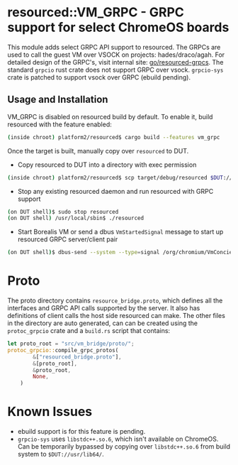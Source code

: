 # resourced::VM_GRPC - GRPC support for select ChromeOS boards

This module adds select GRPC API support to resourced.  The GRPCs are used to call the guest VM over VSOCK on projects: hades/draco/agah. For detailed design of the GRPC's, visit internal site: [go/resourced-grpcs](http://go/resourced-grpcs).  The standard `grpcio` rust crate does not support GRPC over vsock.  `grpcio-sys` crate is patched to support vsock over GRPC (ebuild pending).

## Usage and Installation

VM_GRPC is disabled on resourced build by default.  To enable it, build resourced with the feature enabled:
```bash
(inside chroot) platform2/resourced$ cargo build --features vm_grpc
```

Once the target is built, manually copy over `resourced` to DUT.
* Copy resourced to DUT into a directory with exec permission
```bash
(inside chroot) platform2/resourced$ scp target/debug/resourced $DUT://usr/local/sbin
```
* Stop any existing resourced daemon and run resourced with GRPC support
```bash
(on DUT shell)$ sudo stop resourced
(on DUT shell) /usr/local/sbin$ ./resourced
```
* Start Borealis VM or send a dbus `VmStartedSignal` message to start up resourced GRPC server/client pair
```bash
(on DUT shell)$ dbus-send --system --type=signal /org/chromium/VmConcierge org.chromium.VmConcierge.VmStartedSignal
```

# Proto
The proto directory contains `resource_bridge.proto`, which defines all the interfaces and GRPC API calls supported by the server.  It also has definitions of client calls the host side resourced can make.  The other files in the directory are auto generated, can can be created using the `protoc_grpcio` crate and a `build.rs` script that contains:
```rust
let proto_root = "src/vm_bridge/proto/";
protoc_grpcio::compile_grpc_protos(
        &["resourced_bridge.proto"],
        &[proto_root],
        &proto_root,
        None,
    )
```

# Known Issues

* ebuild support is for this feature is pending.
* `grpcio-sys` uses `libstdc++.so.6`, which isn't available on ChromeOS.  Can be temporarily bypassed by copying over `libstdc++.so.6` from build system to `$DUT://usr/lib64/`.
